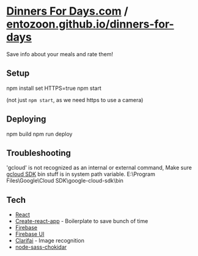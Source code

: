 # [Dinners For Days.com](https://dinnersfordays.com) / [entozoon.github.io/dinners-for-days](https://entozoon.github.io/dinners-for-days)

Save info about your meals and rate them!

## Setup

  npm install
  set HTTPS=true
  npm start

(not just `npm start`, as we need https to use a camera)

## Deploying

  npm build
  npm run deploy

## Troubleshooting

  'gcloud' is not recognized as an internal or external command,
  Make sure [gcloud SDK](https://cloud.google.com/sdk/downloads#interactive) bin stuff is in system path variable.
  E:\Program Files\Google\Cloud SDK\google-cloud-sdk\bin

## Tech

- [React](https://facebook.github.io/react/)
- [Create-react-app](https://github.com/facebookincubator/create-react-app) - Boilerplate to save bunch of time
- [Firebase](https://firebase.google.com/)
- [Firebase UI](https://github.com/firebase/firebaseui-web)
- [Clarifai](https://developer.clarifai.com/) - Image recognition
- [node-sass-chokidar](https://github.com/michaelwayman/node-sass-chokidar)
